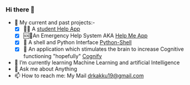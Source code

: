### Hi there 👋

<!--
**DrKakku/DrKakku** is a ✨ _special_ ✨ repository because its `README.md` (this file) appears on your GitHub profile.

Here are some ideas to get you started:
-->
- 🔭 My current and past projects:- 
     - [x] 🧑‍🎓 A [student Help App](https://github.com/DrKakku/Talika)
     - [x] 🆘🚨An Emergency Help System AKA [Help Me App](https://github.com/DrKakku/help-me-app)
     - [x] 🐍 A shell and Python Interface [Python-Shell](https://github.com/DrKakku/Python-Shell)
     - [x] 🧠 An application which stimulates the brain to increase Cognitive functioning "hopefully"  [Cognify](https://github.com/DrKakku/CognifyProject)

- 🌱 I’m currently learning Machine Learning and artificial Intelligence 
- 💬 Ask me about Anything
- 📫 How to reach me: My Mail drkakku19@gmail.com 

<!--
- 👯 I’m looking to collaborate on
- 🤔 I’m looking for help with ...
- 😄 Pronouns: ...
- ⚡ Fun fact: ...
 --!>


